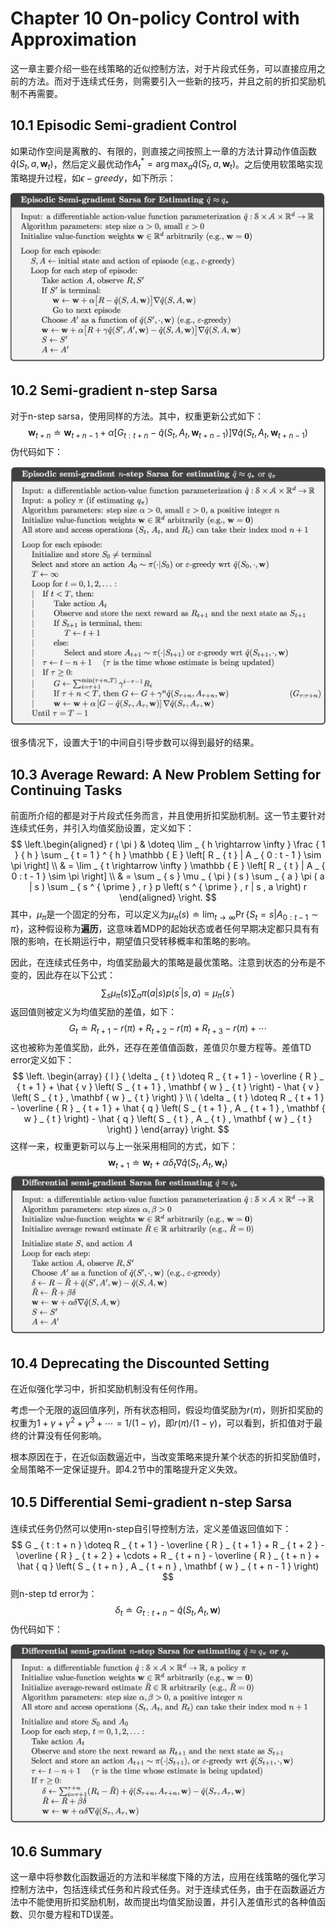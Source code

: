 # Chapter 10 On-policy Control with Approximation

这一章主要介绍一些在线策略的近似控制方法，对于片段式任务，可以直接应用之前的方法。而对于连续式任务，则需要引入一些新的技巧，并且之前的折扣奖励机制不再需要。

## 10.1 Episodic Semi-gradient Control

如果动作空间是离散的、有限的，则直接之间按照上一章的方法计算动作值函数$\hat { q } \left( S _ { t } , a , \mathbf { w } _ { t } \right)$，然后定义最优动作$A _ { t } ^ { * } = \arg \max _ { a } \hat { q } \left( S _ { t } , a , \mathbf { w } _ { t } \right)$。之后使用软策略实现策略提升过程，如$\epsilon-greedy$，如下所示：

![img](../img/10-1-1.png)

## 10.2 Semi-gradient n-step Sarsa

对于n-step sarsa，使用同样的方法。其中，权重更新公式如下：
$$
\mathbf { w } _ { t + n } \doteq \mathbf { w } _ { t + n - 1 } + \alpha \left[ G _ { t : t + n } - \hat { q } \left( S _ { t } , A _ { t } , \mathbf { w } _ { t + n - 1 } \right) \right] \nabla \hat { q } \left( S _ { t } , A _ { t } , \mathbf { w } _ { t + n - 1 } \right)
$$
伪代码如下：

![img](../img/10-2-1.png)

很多情况下，设置大于1的中间自引导步数可以得到最好的结果。

## 10.3 Average Reward: A New Problem Setting for Continuing Tasks

前面所介绍的都是对于片段式任务而言，并且使用折扣奖励机制。这一节主要针对连续式任务，并引入均值奖励设置，定义如下：
$$
\left.\begin{aligned} r ( \pi ) & \doteq \lim _ { h \rightarrow \infty } \frac { 1 } { h } \sum _ { t = 1 } ^ { h } \mathbb { E } \left[ R _ { t } | A _ { 0 : t - 1 } \sim \pi \right] \\ & = \lim _ { t \rightarrow \infty } \mathbb { E } \left[ R _ { t } | A _ { 0 : t - 1 } \sim \pi \right] \\ & = \sum _ { s } \mu _ { \pi } ( s ) \sum _ { a } \pi ( a | s ) \sum _ { s ^ { \prime } , r } p \left( s ^ { \prime } , r | s , a \right) r \end{aligned} \right.
$$
其中，$\mu_{\pi}$是一个固定的分布，可以定义为$\mu _ { \pi } ( s ) \doteq \lim _ { t \rightarrow \infty } \operatorname { Pr } \{ S _ { t } = s| A _ { 0 : t - 1 } \sim \pi \}$，这种假设称为**遍历**，这意味着MDP的起始状态或者任何早期决定都只具有有限的影响，在长期运行中，期望值只受转移概率和策略的影响。

因此，在连续式任务中，均值奖励最大的策略是最优策略。注意到状态的分布是不变的，因此存在以下公式：
$$
\sum _ { s } \mu _ { \pi } ( s ) \sum _ { a } \pi ( a | s ) p \left( s ^ { \prime } | s , a \right) = \mu _ { \pi } \left( s ^ { \prime } \right)
$$
返回值则被定义为均值奖励的差值，如下：
$$
G _ { t } \doteq R _ { t + 1 } - r ( \pi ) + R _ { t + 2 } - r ( \pi ) + R _ { t + 3 } - r ( \pi ) + \cdots
$$
这也被称为差值奖励，此外，还存在差值值函数，差值贝尔曼方程等。差值TD error定义如下：
$$
\left. \begin{array} { l } { \delta _ { t } \doteq R _ { t + 1 } - \overline { R } _ { t + 1 } + \hat { v } \left( S _ { t + 1 } , \mathbf { w } _ { t } \right) - \hat { v } \left( S _ { t } , \mathbf { w } _ { t } \right) } \\  { \delta _ { t } \doteq R _ { t + 1 } - \overline { R } _ { t + 1 } + \hat { q } \left( S _ { t + 1 } , A _ { t + 1 } , \mathbf { w } _ { t } \right) - \hat { q } \left( S _ { t } , A _ { t } , \mathbf { w } _ { t } \right) } \end{array} \right.
$$
这样一来，权重更新可以与上一张采用相同的方式，如下：
$$
\mathbf { w } _ { t + 1 } \doteq \mathbf { w } _ { t } + \alpha \delta _ { t } \nabla \hat { q } \left( S _ { t } , A _ { t } , \mathbf { w } _ { t } \right)
$$
![img](../img/10-3-1.png)

## 10.4 Deprecating the Discounted Setting

在近似强化学习中，折扣奖励机制没有任何作用。

考虑一个无限的返回值序列，所有状态相同，假设均值奖励为$r(\pi)$，则折扣奖励的权重为$1 + \gamma + \gamma ^ { 2 } + \gamma ^ { 3 } + \cdots = 1 / ( 1 - \gamma )$，即$r ( \pi ) / ( 1 - \gamma )$，可以看到，折扣值对于最终的计算没有任何影响。

根本原因在于，在近似函数逼近中，当改变策略来提升某个状态的折扣奖励值时，全局策略不一定保证提升。即4.2节中的策略提升定义失效。

## 10.5 Diﬀerential Semi-gradient n-step Sarsa

连续式任务仍然可以使用n-step自引导控制方法，定义差值返回值如下：
$$
G _ { t : t + n } \doteq R _ { t + 1 } - \overline { R } _ { t + 1 } + R _ { t + 2 } - \overline { R } _ { t + 2 } + \cdots + R _ { t + n } - \overline { R } _ { t + n } + \hat { q } \left( S _ { t + n } , A _ { t + n } , \mathbf { w } _ { t + n - 1 } \right)
$$
则n-step td error为：
$$
\delta _ { t } \doteq G _ { t : t + n } - \hat { q } \left( S _ { t } , A _ { t } , \mathbf { w } \right)
$$
伪代码如下：

![img](../img/10-5-1.png)

## 10.6 Summary

这一章中将参数化函数逼近的方法和半梯度下降的方法，应用在线策略的强化学习控制方法中，包括连续式任务和片段式任务。对于连续式任务，由于在函数逼近方法中不能使用折扣奖励机制，故而提出均值奖励设置，并引入差值形式的各种值函数、贝尔曼方程和TD误差。